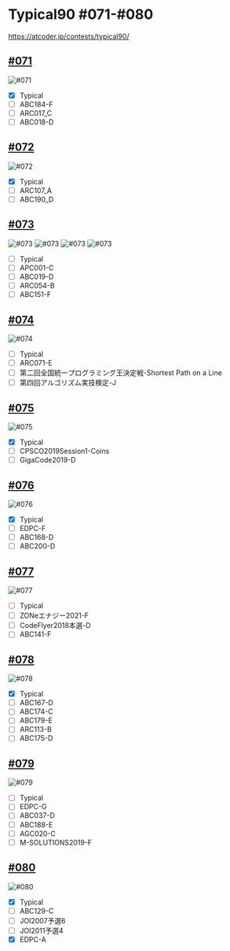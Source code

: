# Typical90  #071-#080
https://atcoder.jp/contests/typical90/

## [#071](https://atcoder.jp/contests/typical90/tasks/typical90_ay)
![#071](https://github.com/E869120/kyopro_educational_90/blob/main/editorial/071.jpg)
- [x] Typical
- [ ] ABC184-F
- [ ] ARC017_C
- [ ] ABC018-D

## [#072](https://atcoder.jp/contests/typical90/tasks/typical90_az)
![#072](https://github.com/E869120/kyopro_educational_90/blob/main/editorial/072.jpg)
- [x] Typical
- [ ] ARC107_A
- [ ] ABC190_D

## [#073](https://atcoder.jp/contests/typical90/tasks/typical90_ba)
![#073](https://github.com/E869120/kyopro_educational_90/blob/main/editorial/073-01.jpg)
![#073](https://github.com/E869120/kyopro_educational_90/blob/main/editorial/073-02.jpg)
![#073](https://github.com/E869120/kyopro_educational_90/blob/main/editorial/073-03.jpg)
![#073](https://github.com/E869120/kyopro_educational_90/blob/main/editorial/073-04.jpg)
- [ ] Typical
- [ ] APC001-C
- [ ] ABC019-D
- [ ] ARC054-B
- [ ] ABC151-F

## [#074](https://atcoder.jp/contests/typical90/tasks/typical90_bb)
![#074](https://github.com/E869120/kyopro_educational_90/blob/main/editorial/074.jpg)
- [ ] Typical
- [ ] ARC071-E
- [ ] 第二回全国統一プログラミング王決定戦-Shortest Path on a Line
- [ ] 第四回アルゴリズム実技検定-J

## [#075](https://atcoder.jp/contests/typical90/tasks/typical90_bc)
![#075](https://github.com/E869120/kyopro_educational_90/blob/main/editorial/075.jpg)
- [x] Typical
- [ ] CPSCO2019Session1-Coins
- [ ] GigaCode2019-D

## [#076](https://atcoder.jp/contests/typical90/tasks/typical90_bd)
![#076](https://github.com/E869120/kyopro_educational_90/blob/main/editorial/076.jpg)
- [x] Typical
- [ ] EDPC-F
- [ ] ABC168-D
- [ ] ABC200-D

## [#077](https://atcoder.jp/contests/typical90/tasks/typical90_be)
![#077](https://github.com/E869120/kyopro_educational_90/blob/main/editorial/077.jpg)
- [ ] Typical
- [ ] ZONeエナジー2021-F
- [ ] CodeFlyer2018本選-D
- [ ] ABC141-F

## [#078](https://atcoder.jp/contests/typical90/tasks/typical90_bf)
![#078](https://github.com/E869120/kyopro_educational_90/blob/main/editorial/078.jpg)
- [x] Typical
- [ ] ABC167-D
- [ ] ABC174-C
- [ ] ABC179-E
- [ ] ARC113-B
- [ ] ABC175-D

## [#079](https://atcoder.jp/contests/typical90/tasks/typical90_bg)
![#079](https://github.com/E869120/kyopro_educational_90/blob/main/editorial/079-01.jpg)
- [ ] Typical
- [ ] EDPC-G
- [ ] ABC037-D
- [ ] ABC188-E
- [ ] AGC020-C
- [ ] M-SOLUTIONS2019-F

## [#080](https://atcoder.jp/contests/typical90/tasks/typical90_bh)
![#080](https://github.com/E869120/kyopro_educational_90/blob/main/editorial/080.jpg)
- [x] Typical
- [ ] ABC129-C
- [ ] JOI2007予選6
- [ ] JOI2011予選4
- [x] EDPC-A
